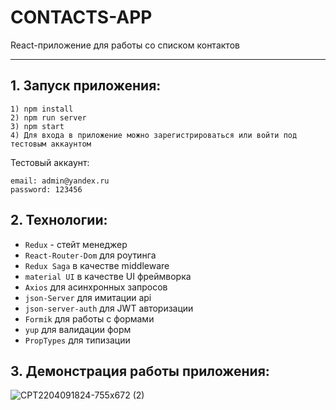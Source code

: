 # CONTACTS-APP
React-приложение для работы со списком контактов 
____

## 1. Запуск приложения:
```
1) npm install
2) npm run server
3) npm start
4) Для входа в приложение можно зарегистрироваться или войти под тестовым аккаунтом
```
Тестовый аккаунт:
```
email: admin@yandex.ru
password: 123456
```
## 2. Технологии:
* ```Redux``` - стейт менеджер
* ```React-Router-Dom``` для роутинга
*  ```Redux Saga``` в качестве middleware
*  ```material UI``` в качестве UI фреймворка
* ```Axios``` для асинхронных запросов
* ```json-Server``` для имитации api
* ```json-server-auth``` для JWT авторизации
*  ```Formik``` для работы с формами
*  ```yup``` для валидации форм
*    ```PropTypes``` для типизации 

## 3. Демонстрация работы приложения:


![CPT2204091824-755x672 (2)](https://user-images.githubusercontent.com/80210155/162581978-a1efb6d7-495d-435f-977a-620bd5b4ed0d.gif)
